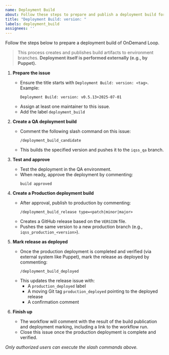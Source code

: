 ```yaml
---
name: Deployment Build
about: Follow these steps to prepare and publish a deployment build for QA and Production
title: "Deployment Build: version: "
labels: deployment_build
assignees: ''
---
```


Follow the steps below to prepare a deployment build of OnDemand Loop.

> This process creates and publishes build artifacts to environment branches. **Deployment itself is performed externally (e.g., by Puppet).**

1. **Prepare the issue**
    - Ensure the title starts with `Deployment Build: version: <tag>`.  
      Example:
      ```
      Deployment Build: version: v0.5.13+2025-07-01
      ```
    - Assign at least one maintainer to this issue.
    - Add the label `deployment_build`

2. **Create a QA deployment build**
    - Comment the following slash command on this issue:
      ```
      /deployment_build_candidate
      ```
    - This builds the specified version and pushes it to the `iqss_qa` branch.

3. **Test and approve**
    - Test the deployment in the QA environment.
    - When ready, approve the deployment by commenting:
      ```
      build approved
      ```

4. **Create a Production deployment build**
    - After approval, publish to production by commenting:
      ```
      /deployment_build_release type=<patch|minor|major>
      ```
    - Creates a GitHub release based on the `VERSION` file.
    - Pushes the same version to a new production branch (e.g., `iqss_production_<version>`).

5. **Mark release as deployed**
    - Once the production deployment is completed and verified (via external system like Puppet), mark the release as deployed by commenting:
      ```
      /deployment_build_deployed
      ```
    - This updates the release issue with:
        - A `production_deployed` label
        - A moving Git tag `production_deployed` pointing to the deployed release
        - A confirmation comment

6. **Finish up**
    - The workflow will comment with the result of the build publication and deployment marking, including a link to the workflow run.
    - Close this issue once the production deployment is complete and verified.

_Only authorized users can execute the slash commands above._

